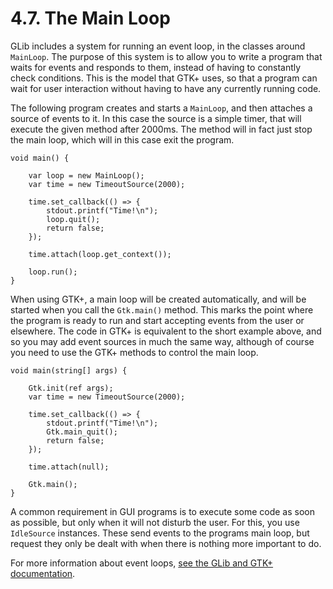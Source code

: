 # 4.7. The Main Loop

GLib includes a system for running an event loop, in the classes around
`MainLoop`. The purpose of this system is to allow you to write a
program that waits for events and responds to them, instead of having to
constantly check conditions. This is the model that GTK+ uses, so that a
program can wait for user interaction without having to have any
currently running code.

The following program creates and starts a `MainLoop`, and then attaches
a source of events to it. In this case the source is a simple timer,
that will execute the given method after 2000ms. The method will in fact
just stop the main loop, which will in this case exit the program.

```vala
void main() {

    var loop = new MainLoop();
    var time = new TimeoutSource(2000);

    time.set_callback(() => {
        stdout.printf("Time!\n");
        loop.quit();
        return false;
    });

    time.attach(loop.get_context());

    loop.run();
}
```

When using GTK+, a main loop will be created automatically, and will be
started when you call the `Gtk.main()` method. This marks the point
where the program is ready to run and start accepting events from the
user or elsewhere. The code in GTK+ is equivalent to the short example
above, and so you may add event sources in much the same way, although
of course you need to use the GTK+ methods to control the main loop.

```vala
void main(string[] args) {

    Gtk.init(ref args);
    var time = new TimeoutSource(2000);

    time.set_callback(() => {
        stdout.printf("Time!\n");
        Gtk.main_quit();
        return false;
    });

    time.attach(null);

    Gtk.main();
}
```

A common requirement in GUI programs is to execute some code as soon as
possible, but only when it will not disturb the user. For this, you use
`IdleSource` instances. These send events to the programs main loop, but
request they only be dealt with when there is nothing more important to
do.

For more information about event loops, 
[see the GLib and GTK+ documentation](https://docs.gtk.org/glib/main-loop.html).
